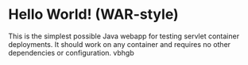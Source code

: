 Hello World! (WAR-style)
===============

This is the simplest possible Java webapp for testing servlet container deployments.  It should work on any container and requires no other dependencies or configuration.
vbhgb
